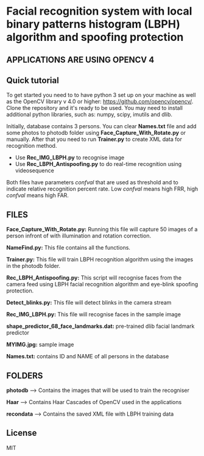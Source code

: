 # Facial recognition system with local binary patterns histogram (LBPH) algorithm and spoofing protection


## APPLICATIONS ARE USING OPENCV 4

## Quick tutorial

To get started you need to to have python 3 set up on your machine as well as the OpenCV library v 4.0 or higher:
https://github.com/opencv/opencv/. Clone the repository and it's ready to be used. You may need to install additional
python libraries, such as: numpy, scipy, imutils and dlib.

Initially, database contains 3 persons. You can clear **Names.txt** file and add
some photos to photodb folder using **Face_Capture_With_Rotate.py** or manually.
After that you need to run **Trainer.py** to create XML data for recognition method.


  - Use **Rec_IMG_LBPH.py** to recognise image
  - Use **Rec_LBPH_Antispoofing.py** to 
do real-time recognition using videosequence

Both files have parameters *confval* that are used as threshold
and to indicate relative recognition percent rate. Low *confval* means high FRR, high *confval* means high FAR.

## FILES

**Face_Capture_With_Rotate.py:** Running this file will capture 50 images of a person infront of with illumination and rotation correction.

**NameFind.py:** This file contains all the functions.

**Trainer.py:** This file will train LBPH recognition algorithm using the images in the photodb folder.

**Rec_LBPH_Antispoofing.py:**  This script will recognise faces from the camera feed using LBPH facial recognition algorithm and eye-blink spoofing protection.

**Detect_blinks.py:** This file will detect blinks in the camera stream

**Rec_IMG_LBPH.py:** This file will recognise faces in the sample image

**shape_predictor_68_face_landmarks.dat:** pre-trained dlib facial landmark predictor

**MYIMG.jpg:** sample image

**Names.txt:** contains ID and NAME of all persons in the database
							

## FOLDERS

**photodb** --> Contains the images that will be used to train the recogniser

**Haar** --> Contains Haar Cascades of OpenCV used in the applications

**recondata** --> Contains the saved XML file with LBPH training data

License
----

MIT